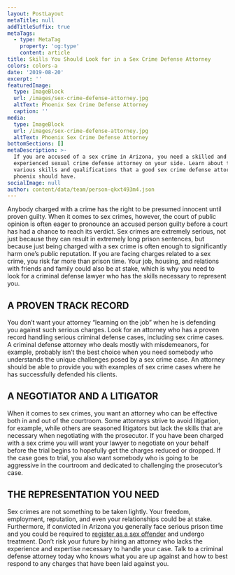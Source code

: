 ```yaml
---
layout: PostLayout
metaTitle: null
addTitleSuffix: true
metaTags:
  - type: MetaTag
    property: 'og:type'
    content: article
title: Skills You Should Look for in a Sex Crime Defense Attorney
colors: colors-a
date: '2019-08-20'
excerpt: ''
featuredImage:
  type: ImageBlock
  url: /images/sex-crime-defense-attorney.jpg
  altText: Phoenix Sex Crime Defense Attorney
  caption: ''
media:
  type: ImageBlock
  url: /images/sex-crime-defense-attorney.jpg
  altText: Phoenix Sex Crime Defense Attorney
bottomSections: []
metaDescription: >-
  If you are accused of a sex crime in Arizona, you need a skilled and
  experienced sexual crime defense attorney on your side. Learn about the
  various skills and qualifications that a good sex crime defense attorney in
  phoenix should have.
socialImage: null
author: content/data/team/person-qkxt493m4.json
---
```

Anybody charged with a crime has the right to be presumed innocent until proven guilty. When it comes to sex crimes, however, the court of public opinion is often eager to pronounce an accused person guilty before a court has had a chance to reach its verdict. Sex crimes are extremely serious, not just because they can result in extremely long prison sentences, but because just being charged with a sex crime is often enough to significantly harm one’s public reputation. If you are facing charges related to a sex crime, you risk far more than prison time. Your job, housing, and relations with friends and family could also be at stake, which is why you need to look for a criminal defense lawyer who has the skills necessary to represent you.

## A PROVEN TRACK RECORD

You don’t want your attorney “learning on the job” when he is defending you against such serious charges. Look for an attorney who has a proven record handling serious criminal defense cases, including sex crime cases. A criminal defense attorney who deals mostly with misdemeanors, for example, probably isn’t the best choice when you need somebody who understands the unique challenges posed by a sex crime case. An attorney should be able to provide you with examples of sex crime cases where he has successfully defended his clients.

## A NEGOTIATOR AND A LITIGATOR

When it comes to sex crimes, you want an attorney who can be effective both in and out of the courtroom. Some attorneys strive to avoid litigation, for example, while others are seasoned litigators but lack the skills that are necessary when negotiating with the prosecutor. If you have been charged with a sex crime you will want your lawyer to negotiate on your behalf before the trial begins to hopefully get the charges reduced or dropped. If the case goes to trial, you also want somebody who is going to be aggressive in the courtroom and dedicated to challenging the prosecutor’s case.

## THE REPRESENTATION YOU NEED

Sex crimes are not something to be taken lightly. Your freedom, employment, reputation, and even your relationships could be at stake. Furthermore, if convicted in Arizona you generally face serious prison time and you could be required to [register as a sex offender](/phoenix-criminal-attorney/sex-offender-registration/) and undergo treatment. Don’t risk your future by hiring an attorney who lacks the experience and expertise necessary to handle your case. Talk to a criminal defense attorney today who knows what you are up against and how to best respond to any charges that have been laid against you.
